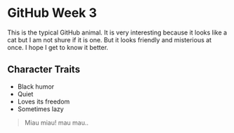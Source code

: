 # GitHub Week 3
This is the typical GitHub animal. It is very interesting because it looks like a cat but I am not shure if it is one. But it looks friendly and misterious at once. I hope I get to know it better.
## Character Traits
* Black humor
* Quiet
* Loves its freedom
* Sometimes lazy
> Miau miau!
> mau mau..